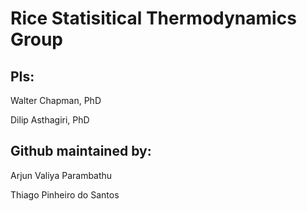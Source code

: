 # Rice Statisitical Thermodynamics Group

## PIs:
Walter Chapman, PhD

Dilip Asthagiri, PhD


## Github maintained by:

Arjun Valiya Parambathu

Thiago Pinheiro do Santos

